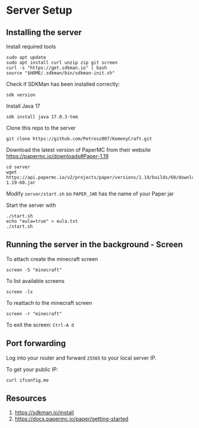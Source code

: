 # Server Setup

## Installing the server

Install required tools

    sudo apt update
    sudo apt install curl unzip zip git screen
    curl -s "https://get.sdkman.io" | bash
    source "$HOME/.sdkman/bin/sdkman-init.sh"

Check if SDKMan has been installed correctly:

    sdk version

Install Java 17

    sdk install java 17.0.3-tem

Clone this repo to the server

    git clone https://github.com/Petrosz007/KemenyCraft.git

Download the latest version of PaperMC from their website https://papermc.io/downloads#Paper-1.19

    cd server
    wget https://api.papermc.io/v2/projects/paper/versions/1.19/builds/60/downloads/paper-1.19-60.jar

Modify `server/start.sh` so `PAPER_JAR` has the name of your Paper jar

Start the server with 

    ./start.sh
    echo "eula=true" > eula.txt
    ./start.sh

## Running the server in the background - Screen

To attach create the minecraft screen

    screen -S "minecraft"

To list available screens

    screen -ls

To reattach to the minecraft screen

    screen -r "minecraft"

To exit the screen: `Ctrl-A d` 

## Port forwarding

Log into your router and forward `25565` to your local server IP.

To get your public IP:

    curl ifconfig.me



## Resources
1. https://sdkman.io/install
2. https://docs.papermc.io/paper/getting-started
